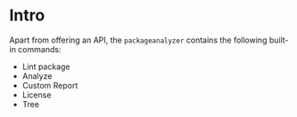 # Intro

Apart from offering an API, the `packageanalyzer` contains the following built-in commands:

- Lint package
- Analyze
- Custom Report
- License
- Tree
